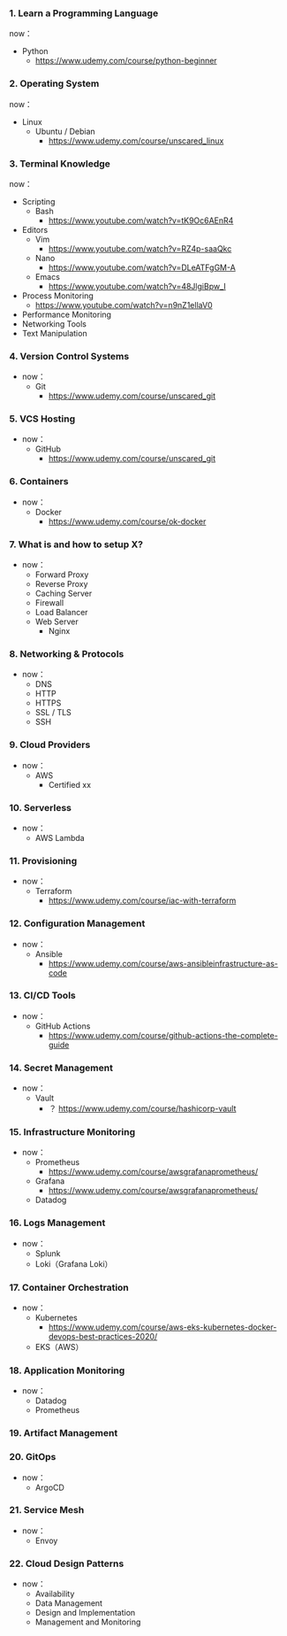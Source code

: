 ### 1. Learn a Programming Language
now：
 - Python
   - https://www.udemy.com/course/python-beginner

### 2. Operating System
now：
 - Linux
   - Ubuntu / Debian
     - https://www.udemy.com/course/unscared_linux

### 3. Terminal Knowledge
now：
 - Scripting
   - Bash
     - https://www.youtube.com/watch?v=tK9Oc6AEnR4
 - Editors
   - Vim
     - https://www.youtube.com/watch?v=RZ4p-saaQkc
   - Nano
     - https://www.youtube.com/watch?v=DLeATFgGM-A
   - Emacs
     - https://www.youtube.com/watch?v=48JlgiBpw_I
 - Process Monitoring
   - https://www.youtube.com/watch?v=n9nZ1ellaV0
 - Performance Monitoring
 - Networking Tools
 - Text Manipulation

### 4. Version Control Systems
 - now：
   - Git
     - https://www.udemy.com/course/unscared_git

### 5. VCS Hosting
 - now：
   - GitHub
     - https://www.udemy.com/course/unscared_git

### 6. Containers
 - now：
   - Docker
     - https://www.udemy.com/course/ok-docker

### 7. What is and how to setup X?
 - now：
   - Forward Proxy
   - Reverse Proxy
   - Caching Server
   - Firewall
   - Load Balancer
   - Web Server
     - Nginx

### 8. Networking & Protocols
 - now：
   - DNS
   - HTTP
   - HTTPS
   - SSL / TLS
   - SSH

### 9. Cloud Providers
 - now：
   - AWS
     - Certified xx
  
### 10. Serverless
 - now：
   - AWS Lambda

### 11. Provisioning
 - now：
   - Terraform
     - https://www.udemy.com/course/iac-with-terraform

### 12. Configuration Management
 - now：
   - Ansible
     - https://www.udemy.com/course/aws-ansibleinfrastructure-as-code

### 13. CI/CD Tools
 - now：
   - GitHub Actions
     - https://www.udemy.com/course/github-actions-the-complete-guide

### 14. Secret Management
 - now：
   - Vault
     - ？ https://www.udemy.com/course/hashicorp-vault

### 15. Infrastructure Monitoring
 - now：
   - Prometheus
     - https://www.udemy.com/course/awsgrafanaprometheus/
   - Grafana
     - https://www.udemy.com/course/awsgrafanaprometheus/
   - Datadog

### 16. Logs Management
 - now：
   - Splunk
   - Loki（Grafana Loki）

### 17. Container Orchestration
 - now：
   - Kubernetes
     - https://www.udemy.com/course/aws-eks-kubernetes-docker-devops-best-practices-2020/
   - EKS（AWS）

### 18. Application Monitoring
 - now：
   - Datadog
   - Prometheus

### 19. Artifact Management

### 20. GitOps
 - now：
   - ArgoCD

### 21. Service Mesh
 - now：
   - Envoy

### 22. Cloud Design Patterns
 - now：
   - Availability
   - Data Management
   - Design and Implementation
   - Management and Monitoring
